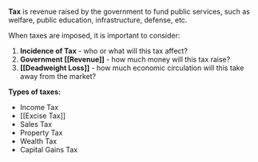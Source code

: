 **Tax** is revenue raised by the government to fund public services, such as welfare, public education, infrastructure, defense, etc.

When taxes are imposed, it is important to consider:

1. **Incidence of Tax** - who or what will this tax affect?
2. **Government [[Revenue]]** - how much money will this tax raise?
3. **[[Deadweight Loss]]** - how much economic circulation will this take away from the market?

**Types of taxes:**
- Income Tax
- [[Excise Tax]]
- Sales Tax
- Property Tax
- Wealth Tax
- Capital Gains Tax

